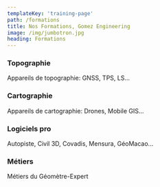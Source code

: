 ```yaml
---
templateKey: 'training-page'
path: /formations
title: Nos Formations, Gomez Engineering
image: /img/jumbotron.jpg
heading: Formations
---
```

### Topographie
Appareils de topographie: GNSS, TPS, LS...

### Cartographie
Appareils de cartographie: Drones, Mobile GIS...

### Logiciels pro
Autopiste, Civil 3D, Covadis, Mensura, GéoMacao...

### Métiers
Métiers du Géomètre-Expert 